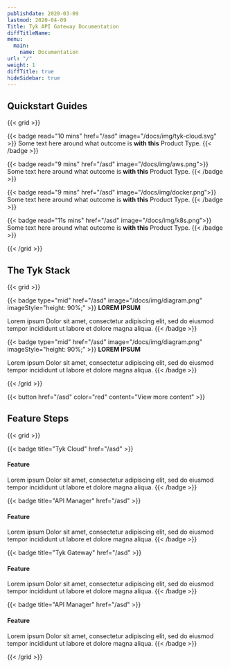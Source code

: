 ```yaml
---
publishdate: 2020-03-09
lastmod: 2020-04-09
Title: Tyk API Gateway Documentation
diffTitleName:
menu:
  main:
    name: Documentation
url: "/"
weight: 1
diffTitle: true
hideSidebar: true
---
```


## Quickstart Guides

{{< grid >}}

{{< badge read="10 mins" href="/asd" image="/docs/img/tyk-cloud.svg" >}}
Some text here around what outcome is **with this** Product Type. 
{{< /badge >}}

{{< badge read="9 mins" href="/asd" image="/docs/img/aws.png">}}
Some text here around what outcome is **with this** Product Type. 
{{< /badge >}}

{{< badge read="9 mins" href="/asd" image="/docs/img/docker.png">}}
Some text here around what outcome is **with this** Product Type. 
{{< /badge >}}

{{< badge read="11s mins" href="/asd" image="/docs/img/k8s.png">}}
Some text here around what outcome is **with this** Product Type. 
{{< /badge >}}

{{< /grid >}}

## The Tyk Stack

{{< grid >}}

{{< badge type="mid" href="/asd" image="/docs/img/diagram.png" imageStyle="height: 90%;" >}}
**LOREM IPSUM**

Lorem ipsum Dolor sit amet, consectetur adipiscing elit, sed do eiusmod tempor incididunt ut labore et dolore magna aliqua.
{{< /badge >}}

{{< badge type="mid" href="/asd" image="/docs/img/diagram.png" imageStyle="height: 90%;" >}}
**LOREM IPSUM**

Lorem ipsum Dolor sit amet, consectetur adipiscing elit, sed do eiusmod tempor incididunt ut labore et dolore magna aliqua.
{{< /badge >}}

{{< /grid >}}

{{< button href="/asd" color="red" content="View more content" >}}

## Feature Steps

{{< grid >}}

{{< badge title="Tyk Cloud" href="/asd" >}}
#### Feature

Lorem ipsum Dolor sit amet, consectetur adipiscing elit, sed do eiusmod tempor incididunt ut labore et dolore magna aliqua.
{{< /badge >}}

{{< badge title="API Manager" href="/asd" >}}
#### Feature

Lorem ipsum Dolor sit amet, consectetur adipiscing elit, sed do eiusmod tempor incididunt ut labore et dolore magna aliqua.
{{< /badge >}}

{{< badge title="Tyk Gateway" href="/asd" >}}
#### Feature

Lorem ipsum Dolor sit amet, consectetur adipiscing elit, sed do eiusmod tempor incididunt ut labore et dolore magna aliqua.
{{< /badge >}}

{{< badge title="API Manager" href="/asd" >}}
#### Feature

Lorem ipsum Dolor sit amet, consectetur adipiscing elit, sed do eiusmod tempor incididunt ut labore et dolore magna aliqua.
{{< /badge >}}

{{< /grid >}}